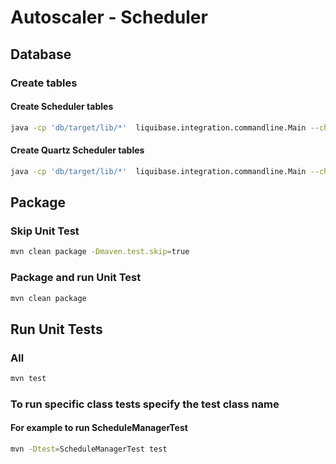 # Autoscaler - Scheduler

## Database

### Create tables

#### Create Scheduler tables
```sh
java -cp 'db/target/lib/*'  liquibase.integration.commandline.Main --changeLogFile=scheduler/db/scheduler.changelog-master.yaml --url jdbc:postgresql://127.0.0.1/autoscaler --driver=org.postgresql.Driver update
```

#### Create Quartz Scheduler tables
```sh
java -cp 'db/target/lib/*'  liquibase.integration.commandline.Main --changeLogFile=scheduler/db/quartz.changelog-master.yaml --url jdbc:postgresql://127.0.0.1/autoscaler --driver=org.postgresql.Driver update
```

## Package 

### Skip Unit Test

```sh
mvn clean package -Dmaven.test.skip=true
```

### Package and run Unit Test

```sh
mvn clean package
```

## Run Unit Tests 


### All

```sh
mvn test
```

### To run specific class tests specify the test class name

#### For example to run ScheduleManagerTest
```sh
mvn -Dtest=ScheduleManagerTest test
```
